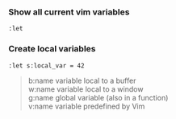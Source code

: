 ### Show all current vim variables
    :let

### Create local variables
    :let s:local_var = 42

>    b:name      variable local to a buffer  
>    w:name      variable local to a window  
>    g:name      global variable (also in a function)  
>    v:name      variable predefined by Vim  

